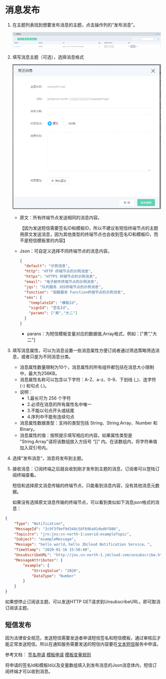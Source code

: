 # 消息发布
1. 在主题列表找到想要发布消息的主题，点击操作列的“发布消息”。

   ![发布](../../../../../image/Internet-Middleware/Notification-Service/发布消息1.png)

2. 填写消息主题（可选），选择消息格式

   ![发布](../../../../../image/Internet-Middleware/Notification-Service/发布消息2.png)

   - 原文：所有终端节点发送相同的消息内容。

     【因为发送短信需要签名ID和模板ID，所以不建议有短信终端节点的主题用原文发送消息，因为其他类型的终端节点也会收到签名ID和模板ID，而不是短信模板里的内容】

   - Json：可自定义选择不同终端节点的消息内容。

     ```json
     {
       "default": "示例消息",
       "http": "HTTP 终端节点的示例消息",
       "https": "HTTPS 终端节点的示例消息",
       "email": "电子邮件终端节点的示例消息",
       "jqs": "队列服务 JQS终端节点的示例消息",
       "function": "函数服务 Function终端节点的示例消息",
       "sms": {
         "templateId": "模板Id",
         "signId": "签名Id",
         "params": ["男","大二"]
       }
     }
     ```
     - parans：为短信模板变量对应的数据值,Array格式，例如：["男","大二"]
     
3. 填写消息属性，可以为消息设置一些消息属性方便订阅者通过筛选策略筛选消息，或者只是为不同消息分类。

   - 消息属性数量限制为10个，消息属性的所有组件都包括在消息大小限制中，最大为256KB。
   - 消息属性名称可以包含以下字符：A-Z、a-z、0-9、下划线 (_)、连字符 (-) 和句点 (.)。
   - 说明：
     - 1.最长可为 256 个字符
     - 2.必须在消息的所有属性名中唯一
     - 3.不能以句点开头或结尾
     - 4.序列中不能有连续句点
   - 消息属性数据类型：支持的类型包括 String、String.Array、Number 和 Binary。
   - 消息属性的值：按照提示填写相应的内容，如果属性类型是 "String.Array"请将该数组放入方括号 “[]” 内。在该数组内，将字符串值加入双引号内。

4. 选择”发布消息“，消息将发布到主题。

5. 接收消息：订阅终端之后就会收到刚才发布到主题的消息，订阅者可以登陆订阅终端查看。

   短信和选择原文消息传输的终端节点，只能看到消息内容，没有其他消息元数据。

   如果没有选择原文消息传输的终端节点，可以看到类似如下消息json格式的消息：

```json
{ 
    "Type": "Notification", 
    "MessageId": "2c9f3f9ef9d348c58fb96a01ded6f886", 
    "TopicJrn": "jrn:jns:cn-north-1:userid:exampleTopic", 
    "Subject": "exampleMessage", 
    "Message": "hello world，hello JDcloud Notification Service。", 
    "TimeStamp": "2020-01-16 15:50:48", 
    "UnsubscribeURL": "http://jns.cn-north-1.jdcloud.com/unsubscribe.html?SubscriptionJrn=xxxxxxxx", 
    "MessageAttributes": { 
        "example": { 
            "StringValue": "2020", 
            "DataType": "Number" 
        } 
    } 
}
```

如果想停止订阅该主题，可以发送HTTP GET请求到UnsubscribeURL，即可取消订阅该主题。


## 短信发布

因为法律安全规范，发送短信需要发送者申请短信签名和短信模板，通过审核后才能正常发送短信。所以在通知服务需要发送的短信内容要在[文本短信](https://sms-console.jdcloud.com/overview)服务中申请。

参考文档：
[签名申请](https://docs.jdcloud.com/cn/text-message/signature)
[模板申请](https://docs.jdcloud.com/cn/text-message/content)
[模板变量规则](https://docs.jdcloud.com/cn/text-message/para)

将申请的签名Id和模板Id以及变量数组填入到发布消息的Json消息体内，短信订阅终端才可以收到消息。
